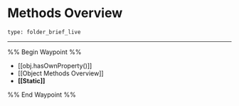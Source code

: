 # Methods Overview
 
```ccard
type: folder_brief_live
```
 
---

%% Begin Waypoint %%
- [[obj.hasOwnProperty()]]
- [[Object Methods Overview]]
- **[[Static]]**

%% End Waypoint %%